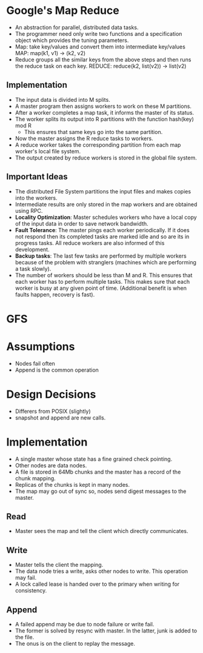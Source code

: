 Google's Map Reduce
===================
- An abstraction for parallel, distributed data tasks.
- The programmer need only write two functions and a specification
object which provides the tuning parameters.
- Map: take key/values and convert them into intermediate key/values
    MAP: map(k1, v1) -> (k2, v2)
- Reduce groups all the similar keys from the above steps and then
runs the reduce task on each key.
    REDUCE: reduce(k2, list(v2)) -> list(v2)

## Implementation
- The input data is divided into M splits.
- A master program then assigns workers to work on these M partitions.
- After a worker completes a map task, it informs the master of its status.
- The worker splits its output into R partitions with the function
    hash(key) mod R
    - This ensures that same keys go into the same partition.
- Now the master assigns the R reduce tasks to workers.
- A reduce worker takes the corresponding partition from each map worker's
local file system.
- The output created by reduce workers is stored in the global file system.

## Important Ideas
- The distributed File System partitions the input files and makes copies
into the workers.
- Intermediate results are only stored in the map workers and are obtained
using RPC.
- **Locality Optimization**: Master schedules workers who have a local copy of
the input data in order to save network bandwidth.
- **Fault Tolerance**: The master pings each worker periodically. If it
does not respond then its completed tasks are marked idle and so are
its in progress tasks. All reduce workers are also informed of this development.
- **Backup tasks**: The last few tasks are performed by multiple workers
because of the problem with stranglers (machines which are performing a task
slowly).
- The number of workers should be less than M and R. This ensures that each
worker has to perform multiple tasks. This makes sure that each worker is busy
at any given point of time. (Additional benefit is when faults happen, recovery is
fast).

GFS
===
# Assumptions
- Nodes fail often
- Append is the common operation

# Design Decisions
- Differers from POSIX (slightly)
- snapshot and append are new calls.

# Implementation
- A single master whose state has a fine grained check pointing.
- Other nodes are data nodes.
- A file is stored in 64Mb chunks and the master has a record of the chunk mapping.
- Replicas of the chunks is kept in many nodes.
- The map may go out of sync so, nodes send digest messages to the master.

## Read
- Master sees the map and tell the client which directly communicates.

## Write
- Master tells the client the mapping.
- The data node tries a write, asks other nodes to write. This operation may fail.
- A lock called lease is handed over to the primary when writing for consistency.

## Append
- A failed append may be due to node failure or write fail.
- The former is solved by resync with master. In the latter, junk is added to the file.
- The onus is on the client to replay the message.


